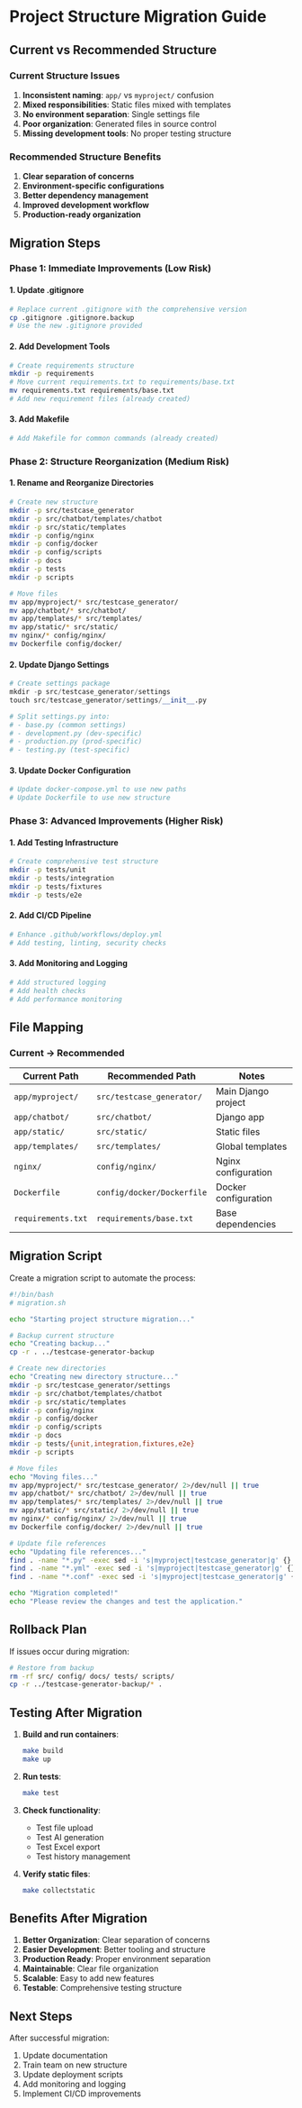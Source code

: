 # Project Structure Migration Guide

## Current vs Recommended Structure

### Current Structure Issues
1. **Inconsistent naming**: `app/` vs `myproject/` confusion
2. **Mixed responsibilities**: Static files mixed with templates
3. **No environment separation**: Single settings file
4. **Poor organization**: Generated files in source control
5. **Missing development tools**: No proper testing structure

### Recommended Structure Benefits
1. **Clear separation of concerns**
2. **Environment-specific configurations**
3. **Better dependency management**
4. **Improved development workflow**
5. **Production-ready organization**

## Migration Steps

### Phase 1: Immediate Improvements (Low Risk)

#### 1. Update .gitignore
```bash
# Replace current .gitignore with the comprehensive version
cp .gitignore .gitignore.backup
# Use the new .gitignore provided
```

#### 2. Add Development Tools
```bash
# Create requirements structure
mkdir -p requirements
# Move current requirements.txt to requirements/base.txt
mv requirements.txt requirements/base.txt
# Add new requirement files (already created)
```

#### 3. Add Makefile
```bash
# Add Makefile for common commands (already created)
```

### Phase 2: Structure Reorganization (Medium Risk)

#### 1. Rename and Reorganize Directories
```bash
# Create new structure
mkdir -p src/testcase_generator
mkdir -p src/chatbot/templates/chatbot
mkdir -p src/static/templates
mkdir -p config/nginx
mkdir -p config/docker
mkdir -p config/scripts
mkdir -p docs
mkdir -p tests
mkdir -p scripts

# Move files
mv app/myproject/* src/testcase_generator/
mv app/chatbot/* src/chatbot/
mv app/templates/* src/templates/
mv app/static/* src/static/
mv nginx/* config/nginx/
mv Dockerfile config/docker/
```

#### 2. Update Django Settings
```python
# Create settings package
mkdir -p src/testcase_generator/settings
touch src/testcase_generator/settings/__init__.py

# Split settings.py into:
# - base.py (common settings)
# - development.py (dev-specific)
# - production.py (prod-specific)
# - testing.py (test-specific)
```

#### 3. Update Docker Configuration
```bash
# Update docker-compose.yml to use new paths
# Update Dockerfile to use new structure
```

### Phase 3: Advanced Improvements (Higher Risk)

#### 1. Add Testing Infrastructure
```bash
# Create comprehensive test structure
mkdir -p tests/unit
mkdir -p tests/integration
mkdir -p tests/fixtures
mkdir -p tests/e2e
```

#### 2. Add CI/CD Pipeline
```bash
# Enhance .github/workflows/deploy.yml
# Add testing, linting, security checks
```

#### 3. Add Monitoring and Logging
```bash
# Add structured logging
# Add health checks
# Add performance monitoring
```

## File Mapping

### Current → Recommended

| Current Path | Recommended Path | Notes |
|-------------|------------------|-------|
| `app/myproject/` | `src/testcase_generator/` | Main Django project |
| `app/chatbot/` | `src/chatbot/` | Django app |
| `app/static/` | `src/static/` | Static files |
| `app/templates/` | `src/templates/` | Global templates |
| `nginx/` | `config/nginx/` | Nginx configuration |
| `Dockerfile` | `config/docker/Dockerfile` | Docker configuration |
| `requirements.txt` | `requirements/base.txt` | Base dependencies |

## Migration Script

Create a migration script to automate the process:

```bash
#!/bin/bash
# migration.sh

echo "Starting project structure migration..."

# Backup current structure
echo "Creating backup..."
cp -r . ../testcase-generator-backup

# Create new directories
echo "Creating new directory structure..."
mkdir -p src/testcase_generator/settings
mkdir -p src/chatbot/templates/chatbot
mkdir -p src/static/templates
mkdir -p config/nginx
mkdir -p config/docker
mkdir -p config/scripts
mkdir -p docs
mkdir -p tests/{unit,integration,fixtures,e2e}
mkdir -p scripts

# Move files
echo "Moving files..."
mv app/myproject/* src/testcase_generator/ 2>/dev/null || true
mv app/chatbot/* src/chatbot/ 2>/dev/null || true
mv app/templates/* src/templates/ 2>/dev/null || true
mv app/static/* src/static/ 2>/dev/null || true
mv nginx/* config/nginx/ 2>/dev/null || true
mv Dockerfile config/docker/ 2>/dev/null || true

# Update file references
echo "Updating file references..."
find . -name "*.py" -exec sed -i 's|myproject|testcase_generator|g' {} \;
find . -name "*.yml" -exec sed -i 's|myproject|testcase_generator|g' {} \;
find . -name "*.conf" -exec sed -i 's|myproject|testcase_generator|g' {} \;

echo "Migration completed!"
echo "Please review the changes and test the application."
```

## Rollback Plan

If issues occur during migration:

```bash
# Restore from backup
rm -rf src/ config/ docs/ tests/ scripts/
cp -r ../testcase-generator-backup/* .
```

## Testing After Migration

1. **Build and run containers**:
   ```bash
   make build
   make up
   ```

2. **Run tests**:
   ```bash
   make test
   ```

3. **Check functionality**:
   - Test file upload
   - Test AI generation
   - Test Excel export
   - Test history management

4. **Verify static files**:
   ```bash
   make collectstatic
   ```

## Benefits After Migration

1. **Better Organization**: Clear separation of concerns
2. **Easier Development**: Better tooling and structure
3. **Production Ready**: Proper environment separation
4. **Maintainable**: Clear file organization
5. **Scalable**: Easy to add new features
6. **Testable**: Comprehensive testing structure

## Next Steps

After successful migration:

1. Update documentation
2. Train team on new structure
3. Update deployment scripts
4. Add monitoring and logging
5. Implement CI/CD improvements
